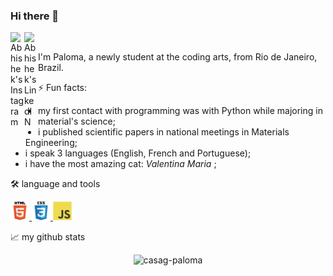 ### Hi there 👋

<a href="https://www.instagram.com/casagrandepaloma/">
  <img align="left" alt="Abhishek's Instagram" width="22px" src="https://raw.githubusercontent.com/hussainweb/hussainweb/main/icons/instagram.png" />
</a>

<a href="https://www.linkedin.com/in/paloma-casagrande-571720160/">
  <img align="left" alt="Abhishek's LinkedIN" width="22px" src="https://raw.githubusercontent.com/peterthehan/peterthehan/master/assets/linkedin.svg" />
</a>


<br />

I'm Paloma, a newly student at the coding arts, from Rio de Janeiro, Brazil. 

⚡ Fun facts:
- my first contact with programming was with Python while majoring in material's science;
- i published scientific papers in national meetings in Materials Engineering;  
- i speak 3 languages (English, French and Portuguese);
- i have the most amazing cat: _Valentina Maria_ ;


🛠️ language and tools

<a href="https://www.w3.org/html/" target="_blank"> <img src="https://raw.githubusercontent.com/devicons/devicon/master/icons/html5/html5-original-wordmark.svg" alt="html5" width="30" height="30"/> </a> 
<a href="https://www.w3schools.com/css/" target="_blank"> <img src="https://raw.githubusercontent.com/devicons/devicon/master/icons/css3/css3-original-wordmark.svg" alt="css3" width="30" height="30"/> </a>
<a href="https://developer.mozilla.org/en-US/docs/Web/JavaScript" target="_blank"> <img src="https://raw.githubusercontent.com/devicons/devicon/master/icons/javascript/javascript-original.svg" alt="javascript" width="30" height="30"/> </a>

📈 my github stats

<p align="center"> <img src="https://github-readme-stats.vercel.app/api?username=casag-paloma&show_icons=true&theme=shades-of-purple" alt="casag-paloma" />

<!--
**casag-paloma/casag-paloma** is a ✨ _special_ ✨ repository because its `README.md` (this file) appears on your GitHub profile.

Here are some ideas to get you started:

- 🔭 I’m currently working on ...
- 🌱 I’m currently learning ...
- 👯 I’m looking to collaborate on ...
- 🤔 I’m looking for help with ...
- 💬 Ask me about ...
- 📫 How to reach me: ...
- 😄 Pronouns: ...
- ⚡ Fun fact: ...
-->


